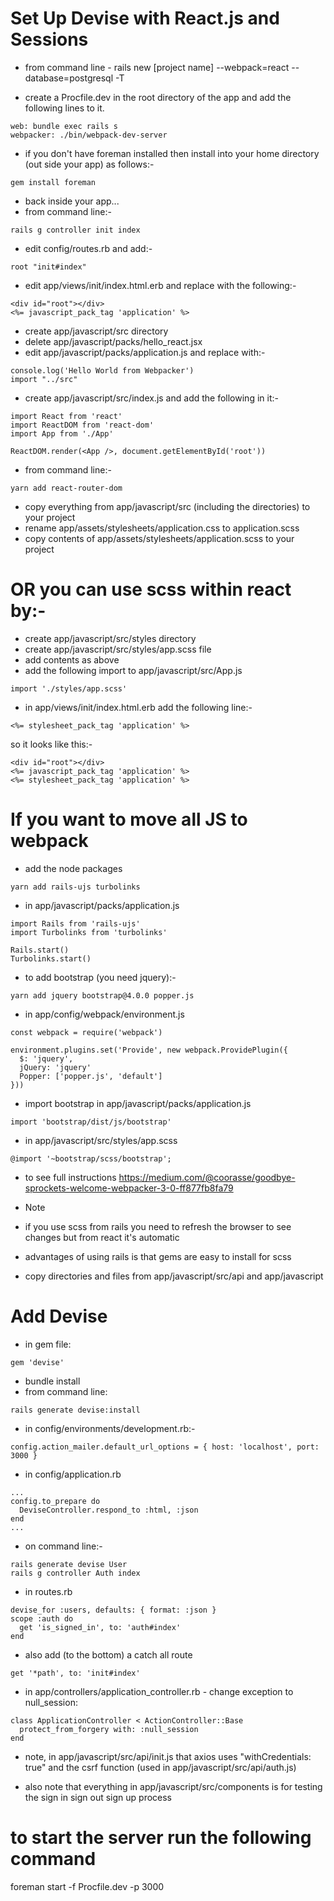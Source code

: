 # Set Up Devise with React.js and Sessions

- from command line - rails new [project name] --webpack=react --database=postgresql -T

- create a Procfile.dev in the root directory of the app and add the following lines to it.
```
web: bundle exec rails s
webpacker: ./bin/webpack-dev-server
```
- if you don't have foreman installed then install into your home directory (out side your app) as follows:-
```
gem install foreman
```
- back inside your app...
- from command line:-
```
rails g controller init index
``` 
- edit config/routes.rb and add:-
```
root "init#index"
```
- edit app/views/init/index.html.erb and replace with the following:-
```
<div id="root"></div>
<%= javascript_pack_tag 'application' %>
```
- create app/javascript/src directory
- delete app/javascript/packs/hello_react.jsx
- edit app/javascript/packs/application.js and replace with:-
```
console.log('Hello World from Webpacker')
import "../src"
```
- create app/javascript/src/index.js and add the following in it:-
```
import React from 'react'
import ReactDOM from 'react-dom'
import App from './App'

ReactDOM.render(<App />, document.getElementById('root'))
```
- from command line:- 
```
yarn add react-router-dom
```
- copy everything from app/javascript/src (including the directories) to your project
- rename app/assets/stylesheets/application.css to application.scss
- copy contents of app/assets/stylesheets/application.scss to your project

# OR you can use scss within react by:-
- create app/javascript/src/styles directory
- create app/javascript/src/styles/app.scss file
- add contents as above
- add the following import to app/javascript/src/App.js
```
import './styles/app.scss'
```
- in app/views/init/index.html.erb add the following line:-
```
<%= stylesheet_pack_tag 'application' %>
``` 
so it looks like this:-
```
<div id="root"></div>
<%= javascript_pack_tag 'application' %>
<%= stylesheet_pack_tag 'application' %>
```

# If you want to move all JS to webpack
- add the node packages
```
yarn add rails-ujs turbolinks
```
- in app/javascript/packs/application.js
```
import Rails from 'rails-ujs'
import Turbolinks from 'turbolinks'

Rails.start()
Turbolinks.start()
```
- to add bootstrap (you need jquery):-
```
yarn add jquery bootstrap@4.0.0 popper.js
``` 
- in app/config/webpack/environment.js
```
const webpack = require('webpack')

environment.plugins.set('Provide', new webpack.ProvidePlugin({
  $: 'jquery',
  jQuery: 'jquery'
  Popper: ['popper.js', 'default']
}))
```
- import bootstrap in  app/javascript/packs/application.js
```
import 'bootstrap/dist/js/bootstrap'
```
- in app/javascript/src/styles/app.scss
```
@import '~bootstrap/scss/bootstrap';
```
- to see full instructions
https://medium.com/@coorasse/goodbye-sprockets-welcome-webpacker-3-0-ff877fb8fa79

- Note
- if you use scss from rails you need to refresh the browser to see changes but from react it's automatic
- advantages of using rails is that gems are easy to install for scss

- copy directories and files from app/javascript/src/api and app/javascript

# Add Devise
- in gem file:
 ```
gem 'devise' 
 ```
 - bundle install
 - from command line:
```
rails generate devise:install
```
- in config/environments/development.rb:-
```
config.action_mailer.default_url_options = { host: 'localhost', port: 3000 }

```
- in config/application.rb
```
...
config.to_prepare do
  DeviseController.respond_to :html, :json
end
...
```
- on command line:-
```
rails generate devise User
rails g controller Auth index
```
- in routes.rb
```
devise_for :users, defaults: { format: :json }
scope :auth do
  get 'is_signed_in', to: 'auth#index'
end
```
- also add (to the bottom) a catch all route
```
get '*path', to: 'init#index'
```
- in app/controllers/application_controller.rb - change exception to null_session:
```
class ApplicationController < ActionController::Base
  protect_from_forgery with: :null_session
end
```

- note, in app/javascript/src/api/init.js that axios uses "withCredentials: true" and the csrf function (used in 
app/javascript/src/api/auth.js)

- also note that everything in app/javascript/src/components is for testing the sign in sign out sign up process
 
# to start the server run the following command

foreman start -f Procfile.dev -p 3000
